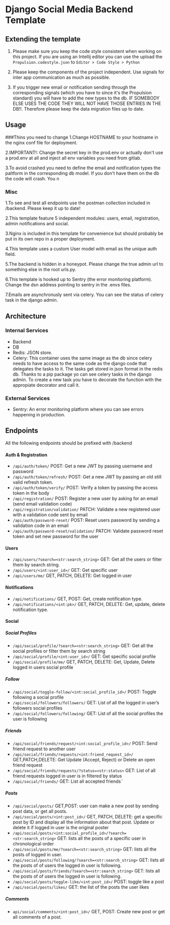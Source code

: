 # Django Social Media Backend Template

## Extending the template
1. Please make sure you keep the code style consistent when working on this project. If you are using an Intellij 
editor you can use the upload the `Propulsion.codestyle.json` to `Editor > Code Style > Python`  

2. Please keep the components of the project independent. Use signals for inter app communication as much as possible.

3. If you trigger new email or notification sending through the corresponding signals (which you have to since it's the Propulsion standard) you will have to add the new types to the db.
IF SOMEBODY ELSE USES THE CODE THEY WILL NOT HAVE THOSE ENTRIES IN THE DB!!. Therefore please keep the data migration files up to date.  

## Usage
###Thins you need to change
1.Change HOSTNAME to your hostname in the nginx conf file for deployment.

2.IMPORTANT!: Change the secret key in the prod.env or actually don't use a prod.env at all and inject all env variables 
you need from gitlab.

3.To avoid crashed you need to define the email and notification types the paltform in the corresponding db model.
If you don't have them on the db the code will crash. You n 


### Misc
1.To see and test all endpoints use the postman collection included in /backend. Please keep it up to date!

2.This template feature 5 independent modules: users, email, registration, admin notifications and social.

3.Nginx is included in this template for convenience  but should probably be put in its own repo in a proper deployment.

4.This template uses a custom User model with email as the unique auth field.

5.The backend is hidden in a honeypot. Please change the true admin url to something else in the root urls.py.

6.This template is hooked up to Sentry (the error monitoring platform). Change the dsn address pointing to sentry in the .envs files. 

7.Emails are asynchronusly sent via celery. You can see the status of celery task in the django admin.

## Architecture

### Internal Services
- Backend
- DB
- Redis: JSON store.
- Celery: This container uses the same image as the db since celery needs to have access to the same code as the django code that delegates the tasks to it.
The tasks get stored in json format in the redis db. Thanks to a pip package yo can see celery tasks in the django admin. 
To create a new task you have to decorate the function with the appropiate decorator and call it.

### External Services
- Sentry: An error monitoring platform where you can see errors happening in production.

## Endpoints
All the following endpoints should be prefixed with /backend
#### Auth & Registration
* `/api/auth/token/` POST: Get a new JWT by passing username and password
* `/api/auth/token/refresh/` POST: Get a new JWT by passing an old still valid refresh token.
* `/api/auth/token/verify/` POST: Verify a token by passing the access token in the body
* `/api/registration/` POST: Register a new user by asking for an email (send email validation code)
* `/api/registration/validation/` PATCH: Validate a new registered user with a validation code sent by email
* `/api/auth/password-reset/` POST: Reset users password by sending a validation code in an email
* `/api/auth/password-reset/validation/` PATCH: Validate password reset token and set new password for the user

#### Users
	
* `/api/users/?search=<str:search_string>` GET: Get all the users or filter them by search string.
* `/api/users/<int:user_id>/` GET: Get specific user 
* `/api/users/me/` GET, PATCH, DELETE: Get logged in user 

#### Notifications
* `/api/notifications/` GET, POST: Get, create notification type.
* `/api/notifications/<int:pk>/` GET, PATCH, DELETE: Get, update, delete notification type.

#### Social
##### Social Profiles
* `/api/social/profile/?search=<str:search_string>` GET: Get all the social profiles or filter them by search string
* `/api/social/profile/<int:user_id>/` GET: Get specific social profile
* `/api/social/profile/me/` GET, PATCH, DELETE: Get, Update, Delete logged in users social profile

##### Follow
* `/api/social/toggle-follow/<int:social_profile_id>/` POST: Toggle following a social profile
* `/api/social/followers/followers/` GET: List of all the logged in user’s followers social profiles
* `/api/social/followers/following/` GET: List of all the social profiles the user is following


##### Friends
* `/api/social/friends/request/<int:social_profile_id>/` POST: Send friend request to another user
* `/api/social/friends/requests/<int:friend_request_id>/` GET,PATCH,DELETE: Get Update (Accept, Reject) or Delete an open friend request
* `/api/social/friends/requests/?status=<str:status>` GET: List of all friend requests logged in user is in  filtered by status
* `/api/social/friends/` GET: List all accepted friends¨

##### Posts
* `/api/social/posts/` GET,POST: user can make a new post by sending post data, or get all posts.
* `/api/social/posts/<int:post_id>/` GET, PATCH, DELETE: get a specific post by ID and display all the information about that post. Update or delete it if logged in user is the original poster
* `/api/social/posts/<int:social_profile_id>/?search=<str:search_string>` GET: lists all the posts of a specific user in chronological order
* `/api/social/posts/me/?search=<str:search_string>` GET: lists all the posts of logged in user.
* `/api/social/posts/following/?search=<str:search_string>` GET: lists all the posts of of users the logged in user is following.
* `/api/social/posts/friends/?search=<str:search_string>` GET: lists all the posts of of users the logged in user is following.
* `/api/social/posts/toggle-like/<int:post_id>/` POST: toggle like a post
* `/api/social/posts/likes/` GET: the list of the posts the user likes

##### Comments
* `api/social/comments/<int:post_id>/` GET, POST: Create new post or get all comments of a post.

